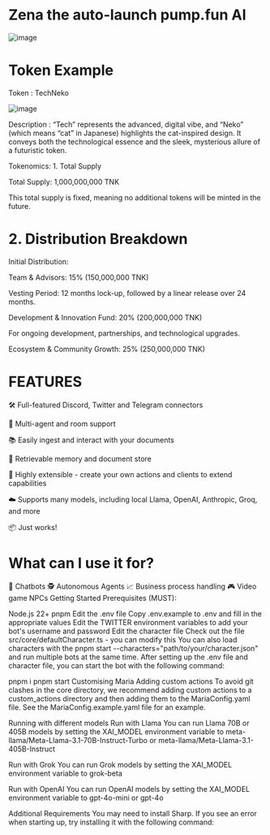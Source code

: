 # Zena the auto-launch pump.fun AI
![image](https://github.com/user-attachments/assets/2d81e2e0-785d-43ed-a7e1-7fd7ab6a9c40)



# Token Example

Token : TechNeko

![image](https://github.com/user-attachments/assets/f1cd9883-c231-41a9-b6f6-46a6cb562b8b)

Description : “Tech” represents the advanced, digital vibe, and “Neko” (which means “cat” in Japanese) highlights the cat-inspired design. It conveys both the technological essence and the sleek, mysterious allure of a futuristic token.

Tokenomics: 1. Total Supply

Total Supply: 1,000,000,000 TNK

This total supply is fixed, meaning no additional tokens will be minted in the future.

# 2. Distribution Breakdown

Initial Distribution:

Team & Advisors: 15% (150,000,000 TNK)

Vesting Period: 12 months lock-up, followed by a linear release over 24 months.

Development & Innovation Fund: 20% (200,000,000 TNK)

For ongoing development, partnerships, and technological upgrades.

Ecosystem & Community Growth: 25% (250,000,000 TNK)











# FEATURES

🛠 Full-featured Discord, Twitter and Telegram connectors

👥 Multi-agent and room support

📚 Easily ingest and interact with your documents

💾 Retrievable memory and document store

🚀 Highly extensible - create your own actions and clients to extend capabilities

☁️ Supports many models, including local Llama, OpenAI, Anthropic, Groq, and more

📦 Just works!

# What can I use it for?

🤖 Chatbots
🕵️ Autonomous Agents
📈 Business process handling
🎮 Video game NPCs
Getting Started
Prerequisites (MUST):

Node.js 22+
pnpm
Edit the .env file
Copy .env.example to .env and fill in the appropriate values
Edit the TWITTER environment variables to add your bot's username and password
Edit the character file
Check out the file src/core/defaultCharacter.ts - you can modify this
You can also load characters with the pnpm start --characters="path/to/your/character.json" and run multiple bots at the same time.
After setting up the .env file and character file, you can start the bot with the following command:

pnpm i
pnpm start
Customising Maria
Adding custom actions
To avoid git clashes in the core directory, we recommend adding custom actions to a custom_actions directory and then adding them to the MariaConfig.yaml file. See the MariaConfig.example.yaml file for an example.

Running with different models
Run with Llama
You can run Llama 70B or 405B models by setting the XAI_MODEL environment variable to meta-llama/Meta-Llama-3.1-70B-Instruct-Turbo or meta-llama/Meta-Llama-3.1-405B-Instruct

Run with Grok
You can run Grok models by setting the XAI_MODEL environment variable to grok-beta

Run with OpenAI
You can run OpenAI models by setting the XAI_MODEL environment variable to gpt-4o-mini or gpt-4o

Additional Requirements
You may need to install Sharp. If you see an error when starting up, try installing it with the following command:
